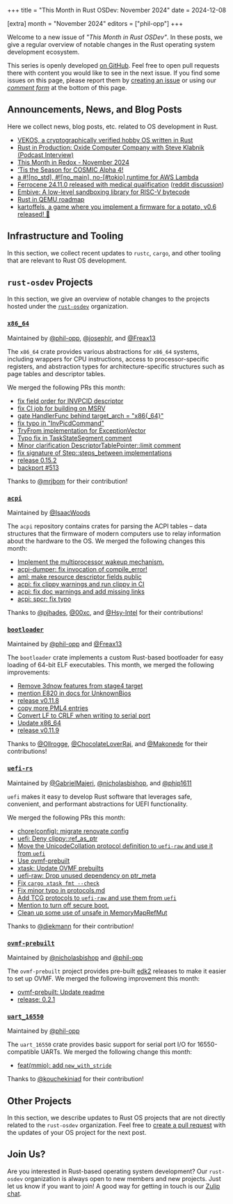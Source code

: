 +++
title = "This Month in Rust OSDev: November 2024"
date = 2024-12-08

[extra]
month = "November 2024"
editors = ["phil-opp"]
+++

Welcome to a new issue of _"This Month in Rust OSDev"_. In these posts, we give a regular overview of notable changes in the Rust operating system development ecosystem.

<!-- more -->

This series is openly developed [on GitHub](https://github.com/rust-osdev/homepage/). Feel free to open pull requests there with content you would like to see in the next issue. If you find some issues on this page, please report them by [creating an issue](https://github.com/rust-osdev/homepage/issues/new) or using our <a href="#comment-form">_comment form_</a> at the bottom of this page.

<!--
    This is a draft for the upcoming "This Month in Rust OSDev (November 2024)" post.
    Feel free to create pull requests against the `next` branch to add your
    content here.
    Please take a look at the past posts on https://rust-osdev.com/ to see the
    general structure of these posts.
-->

## Announcements, News, and Blog Posts

Here we collect news, blog posts, etc. related to OS development in Rust.

<!--
Please follow this template:

- [Title](https://example.com)
  - (optional) Some additional context
-->

- [VEKOS, a cryptographically verified hobby OS written in Rust](https://www.reddit.com/r/rust/comments/1h5vh2g/vekos_a_cryptographically_verified_hobby_os/)
- [Rust in Production: Oxide Computer Company with Steve Klabnik (Podcast Interview)](https://www.reddit.com/r/rust/comments/1gr9tqp/rust_in_production_oxide_computer_company_with/)
- [This Month in Redox - November 2024](https://www.redox-os.org/news/this-month-241130/)
- [‘Tis the Season for COSMIC Alpha 4!](https://blog.system76.com/post/cosmic-alpha-4/)
- [a #![no_std], #![no_main], no-[#tokio] runtime for AWS Lambda](https://www.reddit.com/r/rust/comments/1h40cdd/a_no_std_no_main_notokio_runtime_for_aws_lambda/)
- [Ferrocene 24.11.0 released with medical qualification](https://public-docs.ferrocene.dev/main/release-notes/24.11.0.html) ([reddit discussion](https://www.reddit.com/r/rust/comments/1h1261s/ferrocene_24110_update_medical_qualification_is/))
- [Embive: A low-level sandboxing library for RISC-V bytecode](https://www.reddit.com/r/rust/comments/1gxm414/embive_a_lowlevel_sandboxing_library_for_riscv/)
- [Rust in QEMU roadmap](https://lore.kernel.org/all/cc40943e-dec1-4890-a1d9-579350ce296f@pbonzini.local/)
- [kartoffels, a game where you implement a firmware for a potato, v0.6 released! 🥔](https://www.reddit.com/r/rust/comments/1gvrtnq/kartoffels_a_game_where_you_implement_a_firmware/)

## Infrastructure and Tooling

In this section, we collect recent updates to `rustc`, `cargo`, and other tooling that are relevant to Rust OS development.

<!--
    Please use the following template:

- [Title](https://example.com)
  - (optional) Some additional context
-->


## `rust-osdev` Projects

In this section, we give an overview of notable changes to the projects hosted under the [`rust-osdev`](https://github.com/rust-osdev/about) organization.

<!--
    Please use the following template:

    ### [`repo_name`](https://github.com/rust-osdev/repo_name)
    <span class="maintainers">Maintained by [@maintainer_1](https://github.com/maintainer_1)</span>

    The `repo_name` crate ...<<short introduction>>...

    We merged the following changes this month:
    <<changelog, either in list or text form>>
-->

### [`x86_64`](https://github.com/rust-osdev/x86_64)
<span class="maintainers">Maintained by [@phil-opp](https://github.com/phil-opp), [@josephlr](https://github.com/orgs/rust-osdev/people/josephlr), and [@Freax13](https://github.com/orgs/rust-osdev/people/Freax13)</span>

The `x86_64` crate provides various abstractions for `x86_64` systems, including wrappers for CPU instructions, access to processor-specific registers, and abstraction types for architecture-specific structures such as page tables and descriptor tables.

We merged the following PRs this month:

- [fix field order for INVPCID descriptor](https://github.com/rust-osdev/x86_64/pull/508)
- [fix CI job for building on MSRV](https://github.com/rust-osdev/x86_64/pull/510)
- [gate HandlerFunc behind target_arch = "x86{_64}"](https://github.com/rust-osdev/x86_64/pull/507)
- [fix typo in "InvPicdCommand"](https://github.com/rust-osdev/x86_64/pull/509)
- [TryFrom implementation for ExceptionVector](https://github.com/rust-osdev/x86_64/pull/506)
- [Typo fix in TaskStateSegment comment](https://github.com/rust-osdev/x86_64/pull/504)
- [Minor clarification DescriptorTablePointer::limit comment](https://github.com/rust-osdev/x86_64/pull/503)
- [fix signature of Step::steps_between implementations](https://github.com/rust-osdev/x86_64/pull/513)
- [release 0.15.2](https://github.com/rust-osdev/x86_64/pull/519)
- [backport #513](https://github.com/rust-osdev/x86_64/pull/520)

Thanks to [@mrjbom](https://github.com/mrjbom) for their contribution!


### [`acpi`](https://github.com/rust-osdev/acpi)
<span class="maintainers">Maintained by [@IsaacWoods](https://github.com/IsaacWoods)</span>

The `acpi` repository contains crates for parsing the ACPI tables – data structures that the firmware of modern computers use to relay information about the hardware to the OS. We merged the following changes this month:

- [Implement the multiprocessor wakeup mechanism.](https://github.com/rust-osdev/acpi/pull/225)
- [acpi-dumper: fix invocation of compile_error!](https://github.com/rust-osdev/acpi/pull/229)
- [aml: make resource descriptor fields public](https://github.com/rust-osdev/acpi/pull/228)
- [acpi: fix clippy warnings and run clippy in CI](https://github.com/rust-osdev/acpi/pull/230)
- [acpi: fix doc warnings and add missing links](https://github.com/rust-osdev/acpi/pull/231)
- [acpi: spcr: fix typo](https://github.com/rust-osdev/acpi/pull/232)

Thanks to [@pjhades](https://github.com/pjhades), [@00xc](https://github.com/00xc), and [@Hsy-Intel](https://github.com/Hsy-Intel) for their contributions!


### [`bootloader`](https://github.com/rust-osdev/bootloader)
<span class="maintainers">Maintained by [@phil-opp](https://github.com/phil-opp) and [@Freax13](https://github.com/orgs/rust-osdev/people/Freax13)</span>

The `bootloader` crate implements a custom Rust-based bootloader for easy loading of 64-bit ELF executables. This month, we merged the following improvements:

- [Remove 3dnow features from stage4 target](https://github.com/rust-osdev/bootloader/pull/471)
- [mention E820 in docs for UnknownBios](https://github.com/rust-osdev/bootloader/pull/461)
- [release v0.11.8](https://github.com/rust-osdev/bootloader/pull/469)
- [copy more PML4 entries](https://github.com/rust-osdev/bootloader/pull/466)
- [Convert LF to CRLF when writing to serial port](https://github.com/rust-osdev/bootloader/pull/474)
- [Update x86_64](https://github.com/rust-osdev/bootloader/pull/478)
- [release v0.11.9](https://github.com/rust-osdev/bootloader/pull/479)

Thanks to [@Ollrogge](https://github.com/Ollrogge), [@ChocolateLoverRaj](https://github.com/ChocolateLoverRaj), and [@Makonede](https://github.com/Makonede) for their contributions!


### [`uefi-rs`](https://github.com/rust-osdev/uefi-rs)
<span class="maintainers">Maintained by [@GabrielMajeri](https://github.com/GabrielMajeri), [@nicholasbishop](https://github.com/nicholasbishop), and [@phip1611](https://github.com/phip1611)</span>

`uefi` makes it easy to develop Rust software that leverages safe, convenient,
and performant abstractions for UEFI functionality.

We merged the following PRs this month:

- [chore(config): migrate renovate config](https://github.com/rust-osdev/uefi-rs/pull/1456)
- [uefi: Deny clippy::ref_as_ptr](https://github.com/rust-osdev/uefi-rs/pull/1455)
- [Move the UnicodeCollation protocol definition to `uefi-raw` and use it from `uefi`](https://github.com/rust-osdev/uefi-rs/pull/1459)
- [Use ovmf-prebuilt](https://github.com/rust-osdev/uefi-rs/pull/1454)
- [xtask: Update OVMF prebuilts](https://github.com/rust-osdev/uefi-rs/pull/1463)
- [uefi-raw: Drop unused dependency on ptr_meta](https://github.com/rust-osdev/uefi-rs/pull/1465)
- [Fix `cargo xtask fmt --check`](https://github.com/rust-osdev/uefi-rs/pull/1464)
- [Fix minor typo in protocols.md](https://github.com/rust-osdev/uefi-rs/pull/1467)
- [Add TCG protocols to `uefi-raw` and use them from `uefi`](https://github.com/rust-osdev/uefi-rs/pull/1469)
- [Mention to turn off secure boot.](https://github.com/rust-osdev/uefi-rs/pull/1468)
- [Clean up some use of unsafe in MemoryMapRefMut](https://github.com/rust-osdev/uefi-rs/pull/1483)

<!-- - [chore(deps): lock file maintenance](https://github.com/rust-osdev/uefi-rs/pull/1457) -->
<!-- - [chore(deps): update crate-ci/typos action to v1.27.0](https://github.com/rust-osdev/uefi-rs/pull/1460) -->
<!-- - [chore(deps): lock file maintenance](https://github.com/rust-osdev/uefi-rs/pull/1461) -->
<!-- - [chore(deps): update crate-ci/typos action to v1.27.3](https://github.com/rust-osdev/uefi-rs/pull/1471) -->
<!-- - [chore(deps): lock file maintenance](https://github.com/rust-osdev/uefi-rs/pull/1475) -->
<!-- - [chore(deps): lock file maintenance](https://github.com/rust-osdev/uefi-rs/pull/1479) -->
<!-- - [chore(deps): update codecov/codecov-action action to v5](https://github.com/rust-osdev/uefi-rs/pull/1478) -->
<!-- - [chore(deps): lock file maintenance](https://github.com/rust-osdev/uefi-rs/pull/1482) -->

Thanks to [@diekmann](https://github.com/diekmann) for their contribution!


### [`ovmf-prebuilt`](https://github.com/rust-osdev/ovmf-prebuilt)
<span class="maintainers">Maintained by [@nicholasbishop](https://github.com/nicholasbishop) and [@phil-opp](https://github.com/phil-opp)</span>

The `ovmf-prebuilt` project provides pre-built [edk2](https://github.com/tianocore/edk2) releases to make it easier to set up OVMF. We merged the following improvement this month:

- [ovmf-prebuilt: Update readme](https://github.com/rust-osdev/ovmf-prebuilt/pull/101)
- [release: 0.2.1](https://github.com/rust-osdev/ovmf-prebuilt/pull/102)

<!-- - [chore(deps): lock file maintenance](https://github.com/rust-osdev/ovmf-prebuilt/pull/105) -->
<!-- - [chore(deps): lock file maintenance](https://github.com/rust-osdev/ovmf-prebuilt/pull/106) -->
<!-- - [chore(deps): lock file maintenance](https://github.com/rust-osdev/ovmf-prebuilt/pull/107) -->
<!-- - [chore(deps): lock file maintenance](https://github.com/rust-osdev/ovmf-prebuilt/pull/109) -->
<!-- - [chore(deps): lock file maintenance](https://github.com/rust-osdev/ovmf-prebuilt/pull/110) -->
<!-- - [chore(deps): lock file maintenance](https://github.com/rust-osdev/ovmf-prebuilt/pull/111) -->
<!-- - [chore(deps): lock file maintenance](https://github.com/rust-osdev/ovmf-prebuilt/pull/112) -->
<!-- - [chore(deps): lock file maintenance](https://github.com/rust-osdev/ovmf-prebuilt/pull/113) -->


### [`uart_16550`](https://github.com/rust-osdev/uart_16550)
<span class="maintainers">Maintained by [@phil-opp](https://github.com/phil-opp)</span>

The `uart_16550` crate provides basic support for serial port I/O for 16550-compatible UARTs. We merged the following change this month:

- [feat(mmio): add `new_with_stride`](https://github.com/rust-osdev/uart_16550/pull/36)

Thanks to [@kouchekiniad](https://github.com/kouchekiniad) for their contribution!

## Other Projects

In this section, we describe updates to Rust OS projects that are not directly related to the `rust-osdev` organization. Feel free to [create a pull request](https://github.com/rust-osdev/homepage/pulls) with the updates of your OS project for the next post.

<!--
    Please use the following template:

    ### [`owner_name/repo_name`](https://github.com/rust-osdev/owner_name/repo_name)
    <span class="maintainers">(Section written by [@your_github_name](https://github.com/your_github_name))</span>

    ...<<your project updates>>...
-->


## Join Us?

Are you interested in Rust-based operating system development? Our `rust-osdev` organization is always open to new members and new projects. Just let us know if you want to join! A good way for getting in touch is our [Zulip chat](https://rust-osdev.zulipchat.com).
